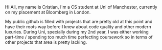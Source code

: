 Hi All, my name is Cristian, I'm a CS student at Uni of Manchester, currently on my placement at Bloomberg in London.

My public github is filled with projects that are pretty old at this point and have their roots way before I knew about code quality and other modern luxuries. During Uni, specially during my 2nd year, I was either working part-time / spending too much time perfecting coursework so in terms of other projects that area is pretty lacking.
